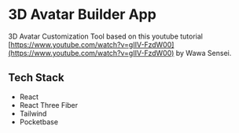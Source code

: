 # 3D Avatar Builder App

3D Avatar Customization Tool based on this youtube tutorial [https://www.youtube.com/watch?v=gIIV-FzdW00](https://www.youtube.com/watch?v=gIIV-FzdW00) by Wawa Sensei.

## Tech Stack

- React
- React Three Fiber
- Tailwind
- Pocketbase

